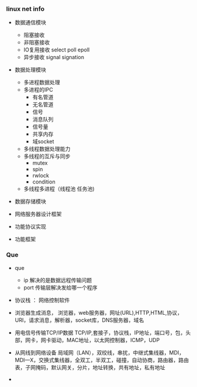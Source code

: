 
### linux net info 

- 数据通信模块
    - 阻塞接收
    - 非阻塞接收
    - IO复用接收 select poll epoll
    - 异步接收 signal signation 

- 数据处理模块
    - 多进程数据处理
    - 多进程的IPC
        - 有名管道
        - 无名管道
        - 信号
        - 消息队列
        - 信号量
        - 共享内存
        - 域socket
    - 多线程数据处理能力
    - 多线程的互斥与同步
        - mutex
        - spin 
        - rwlock
        - condition
    - 多线程多进程（线程池 任务池)

- 数据存储模块
- 网络服务器设计框架
- 功能协议实现
- 功能框架



### Que 
- que 
    - ip 解决的是数据远程传输问题
    - port 传输层解决发给哪一个程序


- 协议栈 ： 网络控制软件

- 浏览器生成消息， 浏览器，web服务器，网址(URL),HTTP,HTML,协议，URI，请求消息，解析器，socket库，DNS服务器，域名
- 用电信号传输TCP/IP数据 TCP/IP,套接子，协议栈，IP地址，端口号，包，头部，网卡，网卡驱动，MAC地址，以太网控制器，ICMP，UDP
- 从网线到网络设备 局域网（LAN），双绞线，串扰，中继式集线器，MDI，MDI—X，交换式集线器，全双工，半双工，碰撞，自动协商，路由器，路由表，子网掩码，默认网关，分片，地址转换，共有地址，私有地址
- 
